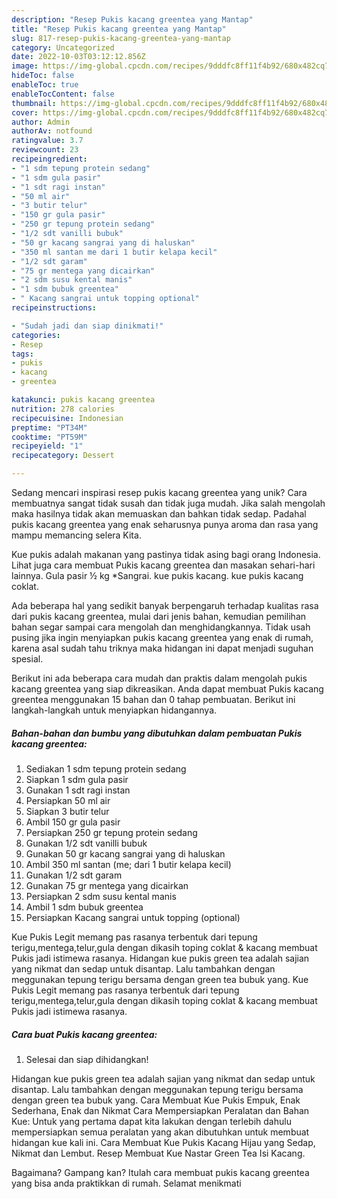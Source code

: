 ```yaml
---
description: "Resep Pukis kacang greentea yang Mantap"
title: "Resep Pukis kacang greentea yang Mantap"
slug: 817-resep-pukis-kacang-greentea-yang-mantap
category: Uncategorized
date: 2022-10-03T03:12:12.856Z
image: https://img-global.cpcdn.com/recipes/9dddfc8ff11f4b92/680x482cq70/pukis-kacang-greentea-foto-resep-utama.jpg
hideToc: false
enableToc: true
enableTocContent: false
thumbnail: https://img-global.cpcdn.com/recipes/9dddfc8ff11f4b92/680x482cq70/pukis-kacang-greentea-foto-resep-utama.jpg
cover: https://img-global.cpcdn.com/recipes/9dddfc8ff11f4b92/680x482cq70/pukis-kacang-greentea-foto-resep-utama.jpg
author: Admin
authorAv: notfound
ratingvalue: 3.7
reviewcount: 23
recipeingredient:
- "1 sdm tepung protein sedang"
- "1 sdm gula pasir"
- "1 sdt ragi instan"
- "50 ml air"
- "3 butir telur"
- "150 gr gula pasir"
- "250 gr tepung protein sedang"
- "1/2 sdt vanilli bubuk"
- "50 gr kacang sangrai yang di haluskan"
- "350 ml santan me dari 1 butir kelapa kecil"
- "1/2 sdt garam"
- "75 gr mentega yang dicairkan"
- "2 sdm susu kental manis"
- "1 sdm bubuk greentea"
- " Kacang sangrai untuk topping optional"
recipeinstructions:

- "Sudah jadi dan siap dinikmati!"
categories:
- Resep
tags:
- pukis
- kacang
- greentea

katakunci: pukis kacang greentea 
nutrition: 278 calories
recipecuisine: Indonesian
preptime: "PT34M"
cooktime: "PT59M"
recipeyield: "1"
recipecategory: Dessert

---
```





Sedang mencari inspirasi resep pukis kacang greentea yang unik? Cara membuatnya sangat tidak susah dan tidak juga mudah. Jika salah mengolah maka hasilnya tidak akan memuaskan dan bahkan tidak sedap. Padahal pukis kacang greentea yang enak seharusnya punya aroma dan rasa yang mampu memancing selera Kita.





Kue pukis adalah makanan yang pastinya tidak asing bagi orang Indonesia. Lihat juga cara membuat Pukis kacang greentea dan masakan sehari-hari lainnya. Gula pasir ½ kg *Sangrai. kue pukis kacang. kue pukis kacang coklat.

Ada beberapa hal yang sedikit banyak berpengaruh terhadap kualitas rasa dari pukis kacang greentea, mulai dari jenis bahan, kemudian pemilihan bahan segar sampai cara mengolah dan menghidangkannya. Tidak usah pusing jika ingin menyiapkan pukis kacang greentea yang enak di rumah, karena asal sudah tahu triknya maka hidangan ini dapat menjadi suguhan spesial.






Berikut ini ada beberapa cara mudah dan praktis dalam mengolah pukis kacang greentea yang siap dikreasikan. Anda dapat membuat Pukis kacang greentea menggunakan 15 bahan dan 0 tahap pembuatan. Berikut ini langkah-langkah untuk menyiapkan hidangannya.

<!--inarticleads1-->

##### Bahan-bahan dan bumbu yang dibutuhkan dalam pembuatan Pukis kacang greentea:

1. Sediakan 1 sdm tepung protein sedang
1. Siapkan 1 sdm gula pasir
1. Gunakan 1 sdt ragi instan
1. Persiapkan 50 ml air
1. Siapkan 3 butir telur
1. Ambil 150 gr gula pasir
1. Persiapkan 250 gr tepung protein sedang
1. Gunakan 1/2 sdt vanilli bubuk
1. Gunakan 50 gr kacang sangrai yang di haluskan
1. Ambil 350 ml santan (me; dari 1 butir kelapa kecil)
1. Gunakan 1/2 sdt garam
1. Gunakan 75 gr mentega yang dicairkan
1. Persiapkan 2 sdm susu kental manis
1. Ambil 1 sdm bubuk greentea
1. Persiapkan  Kacang sangrai untuk topping (optional)


Kue Pukis Legit memang pas rasanya terbentuk dari tepung terigu,mentega,telur,gula dengan dikasih toping coklat &amp; kacang membuat Pukis jadi istimewa rasanya. Hidangan kue pukis green tea adalah sajian yang nikmat dan sedap untuk disantap. Lalu tambahkan dengan meggunakan tepung terigu bersama dengan green tea bubuk yang. Kue Pukis Legit memang pas rasanya terbentuk dari tepung terigu,mentega,telur,gula dengan dikasih toping coklat &amp; kacang membuat Pukis jadi istimewa rasanya. 

<!--inarticleads2-->

##### Cara buat Pukis kacang greentea:


1. Selesai dan siap dihidangkan!

Hidangan kue pukis green tea adalah sajian yang nikmat dan sedap untuk disantap. Lalu tambahkan dengan meggunakan tepung terigu bersama dengan green tea bubuk yang. Cara Membuat Kue Pukis Empuk, Enak Sederhana, Enak dan Nikmat Cara Mempersiapkan Peralatan dan Bahan Kue: Untuk yang pertama dapat kita lakukan dengan terlebih dahulu mempersiapkan semua peralatan yang akan dibutuhkan untuk membuat hidangan kue kali ini. Cara Membuat Kue Pukis Kacang Hijau yang Sedap, Nikmat dan Lembut. Resep Membuat Kue Nastar Green Tea Isi Kacang. 

Bagaimana? Gampang kan? Itulah cara membuat pukis kacang greentea yang bisa anda praktikkan di rumah. Selamat menikmati
